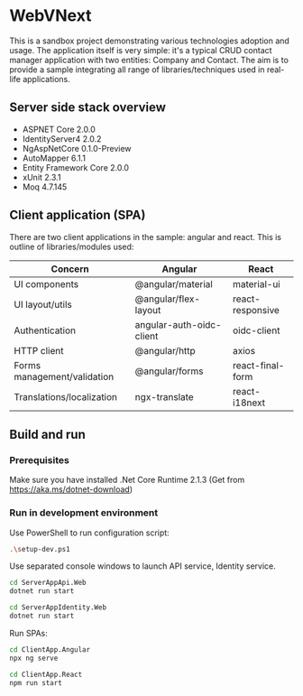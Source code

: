 # WebVNext

This is a sandbox project demonstrating various technologies adoption and usage. The application itself is very simple: it's a typical CRUD contact manager application with
two entities: Company and Contact. The aim is to provide a sample integrating all range of libraries/techniques used in real-life applications.

## Server side stack overview

- ASPNET Core 2.0.0
- IdentityServer4 2.0.2
- NgAspNetCore 0.1.0-Preview
- AutoMapper 6.1.1
- Entity Framework Core 2.0.0
- xUnit 2.3.1
- Moq 4.7.145

## Client application (SPA)

There are two client applications in the sample: angular and react. This is outline of libraries/modules used:

| Concern                             | Angular                    | React                     |
| ----------------------------------- |----------------------------|---------------------------|
| UI components                       | @angular/material          | material-ui               |
| UI layout/utils                     | @angular/flex-layout       | react-responsive          |
| Authentication                      | angular-auth-oidc-client   | oidc-client               |
| HTTP client                         | @angular/http              | axios                     |
| Forms management/validation         | @angular/forms             | react-final-form          |
| Translations/localization           | ngx-translate              | react-i18next             |

## Build and run

### Prerequisites

Make sure you have installed .Net Core Runtime 2.1.3
(Get from https://aka.ms/dotnet-download)

### Run in development environment

Use PowerShell to run configuration script:

```bash
.\setup-dev.ps1
```

Use separated console windows to launch API service, Identity service.

```bash
cd ServerAppApi.Web
dotnet run start
``` 

```bash
cd ServerAppIdentity.Web
dotnet run start
``` 

Run SPAs:

```bash
cd ClientApp.Angular
npx ng serve
``` 

```bash
cd ClientApp.React
npm run start
``` 
